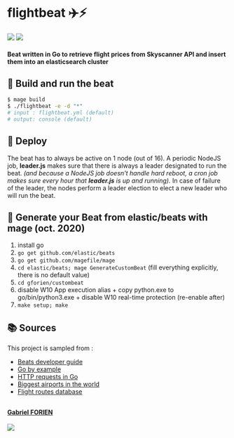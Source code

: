 # flightbeat :airplane::zap:

![](https://img.shields.io/badge/5TC-ELK-blueviolet)
![](https://img.shields.io/badge/license-Apache-grey)

#### Beat written in Go to retrieve flight prices from Skyscanner API and insert them into an elasticsearch cluster

## :construction_worker: Build and run the beat
```bash
$ mage build
$ ./flightbeat -e -d "*"
# input : flightbeat.yml (default)
# output: console (default)
```

## :rocket: Deploy
The beat has to always be active on 1 node (out of 16).
A periodic NodeJS job, **leader.js** makes sure that there is always a leader designated to run the beat.
*(and because a NodeJS job doesn't handle hard reboot, a cron job makes sure every hour that **leader.js** is up and running).*
In case of failure of the leader, the nodes perform a leader election to elect a new leader who will run the beat.


## :wrench: Generate your Beat from elastic/beats with mage (oct. 2020)
1. install go
2. `go get github.com/elastic/beats`
3. `go get github.com/magefile/mage`
4. `cd elastic/beats; mage GenerateCustomBeat` (fill everything explicitly, there is no default value)
5. `cd gforien/custombeat`
6. disable W10 App execution alias  + copy python.exe to go/bin/python3.exe  + disable W10 real-time protection (re-enable after)
7. `make setup; make`


## :books: Sources
This project is sampled from :
- [Beats developer guide](https://www.elastic.co/guide/en/beats/devguide/current/new-beat.html)
- [Go by example](https://gobyexample.com/)
- [HTTP requests in Go](https://medium.com/rungo/making-external-http-requests-in-go-eb4c015f8839)
- [Biggest airports in the world](https://gettocenter.com/airports/top-100-airports-in-world/1000)
- [Flight routes database](https://www.kaggle.com/open-flights/flight-route-database)
##
#### [Gabriel FORIEN](https://github.com/gforien)
![](https://upload.wikimedia.org/wikipedia/commons/b/b9/Logo_INSA_Lyon_%282014%29.svg)



<!-- # {Beat}

Welcome to {Beat}.

Ensure that this folder is at the following location:
`${GOPATH}/src/github.com/gforien/flightbeat`

## Getting Started with {Beat}

### Requirements

* [Golang](https://golang.org/dl/) 1.7

### Init Project
To get running with {Beat} and also install the
dependencies, run the following command:

```
make setup
```

It will create a clean git history for each major step. Note that you can always rewrite the history if you wish before pushing your changes.

To push {Beat} in the git repository, run the following commands:

```
git remote set-url origin https://github.com/gforien/flightbeat
git push origin master
```

For further development, check out the [beat developer guide](https://www.elastic.co/guide/en/beats/libbeat/current/new-beat.html).

### Build

To build the binary for {Beat} run the command below. This will generate a binary
in the same directory with the name flightbeat.

```
make
```


### Run

To run {Beat} with debugging output enabled, run:

```
./flightbeat -c flightbeat.yml -e -d "*"
```


### Test

To test {Beat}, run the following command:

```
make testsuite
```

alternatively:
```
make unit-tests
make system-tests
make integration-tests
make coverage-report
```

The test coverage is reported in the folder `./build/coverage/`

### Update

Each beat has a template for the mapping in elasticsearch and a documentation for the fields
which is automatically generated based on `fields.yml` by running the following command.

```
make update
```


### Cleanup

To clean  {Beat} source code, run the following command:

```
make fmt
```

To clean up the build directory and generated artifacts, run:

```
make clean
```


### Clone

To clone {Beat} from the git repository, run the following commands:

```
mkdir -p ${GOPATH}/src/github.com/gforien/flightbeat
git clone https://github.com/gforien/flightbeat ${GOPATH}/src/github.com/gforien/flightbeat
```


For further development, check out the [beat developer guide](https://www.elastic.co/guide/en/beats/libbeat/current/new-beat.html).


## Packaging

The beat frameworks provides tools to crosscompile and package your beat for different platforms. This requires [docker](https://www.docker.com/) and vendoring as described above. To build packages of your beat, run the following command:

```
make release
```

This will fetch and create all images required for the build process. The whole process to finish can take several minutes.
 -->
